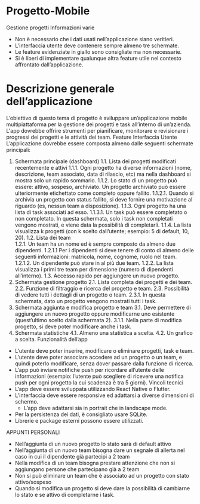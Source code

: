 # Progetto-Mobile
Gestione progetti
Informazioni varie
- Non è necessario che i dati usati nell’applicazione siano veritieri.
- L’interfaccia utente deve contenere sempre almeno tre schermate.
- Le feature evidenziate in giallo sono consigliate ma non necessarie.
- Si è liberi di implementare qualunque altra feature utile nel contesto affrontato dall’applicazione.
  
# Descrizione generale dell’applicazione
L’obiettivo di questo tema di progetto è sviluppare un’applicazione mobile multipiattaforma per la gestione dei progetti e task all’interno di un’azienda. L'app dovrebbe offrire strumenti per pianificare, monitorare e revisionare i progressi dei progetti e le attività dei team.
Feature Interfaccia Utente
L’applicazione dovrebbe essere composta almeno dalle seguenti schermate principali:
1. Schermata principale (dashboard)
1.1. Lista dei progetti modificati recentemente e attivi
1.1.1. Ogni progetto ha diverse informazioni (nome, descrizione, team associato, data di rilascio, etc) ma nella dashboard si mostra solo un rapido sommario.
1.1.2. Lo stato di un progetto può essere: attivo, sospeso, archiviato. Un progetto archiviato può essere ulteriormente etichettato come completo oppure fallito.
1.1.2.1. Quando si archivia un progetto con status fallito, si deve fornire una motivazione al riguardo (es, nessun team a disposizione).
1.1.3. Ogni progetto ha una lista di task associati ad esso.
1.1.3.1. Un task può essere completato o non completato. In questa schermata, solo i task non completati vengono mostrati, e viene data la possibilità di completarli.
1.1.4. La lista visualizza k progetti (con k scelto dall’utente; esempio: 5 di default, 10, 20).
1.2. Lista dei team    
1.2.1. Un team ha un nome ed è sempre composto da almeno due dipendenti.
1.2.1.1 Per i dipendenti si deve tenere di conto di almeno delle seguenti informazioni: matricola, nome, cognome, ruolo nel team.
1.2.1.2. Un dipendente può stare in al più due team.
1.2.2. La lista visualizza i primi tre team per dimensione (numero di dipendenti all’interno).
1.3. Accesso rapido per aggiungere un nuovo progetto.    
2. Schermata gestione progetto
2.1. Lista completa dei progetti e dei team.
2.2. Funzione di filtraggio e ricerca del progetto e team.
2.3. Possibilità di vedere tutti i dettagli di un progetto o team.
2.3.1. In questa schermata, dato un progetto vengono mostrati tutti i task.
3. Schermata aggiunta e modifica progetto e team
3.1. Deve permettere di aggiungere un nuovo progetto oppure modificarne uno esistente (quest’ultimo scelto dalla schermata 2).
3.1.1. Nella parte di modifica progetto, si deve poter modificare anche i task.
4. Schermata statistiche
4.1. Almeno una statistica a scelta.
4.2. Un grafico a scelta.
Funzionalità dell’app
* L’utente deve poter inserire, modificare o eliminare progetti, task e team.
* L’utente deve poter associare accedere ad un progetto o un team, e quindi poterlo modificare, senza dover passare dalla funzione di ricerca.
* L’app può inviare notifiche push per ricordare all’utente delle informazioni (esempio: l’utente può scegliere di ricevere una notifica push per ogni progetto la cui scadenza è tra 5 giorni).
Vincoli tecnici
* L’app deve essere sviluppata utilizzando React Native o Flutter.
* L’interfaccia deve essere responsive ed adattarsi a diverse dimensioni di schermo.
  - L’app deve adattarsi sia in portrait che in landscape mode.
* Per la persistenza dei dati, è consigliato usare SQLite.
* Librerie e package esterni possono essere utilizzati.

APPUNTI PERSONALI
- Nell’aggiunta di un nuovo progetto lo stato sarà di default attivo
- Nell’aggiunta di un nuovo team bisogna dare un segnale di allerta nel caso in cui il dipendente già partecipi a 2 team
- Nella modifica di un team bisogna prestare attenzione che non si aggiungano persone che partecipano già a 2 team
- Non si può eliminare un team che è associato ad un progetto con stato attivo/sospeso
- Quando si modifica un progetto si deve dare la possibilità di cambiarne lo stato e se attivo di completarne i task.

